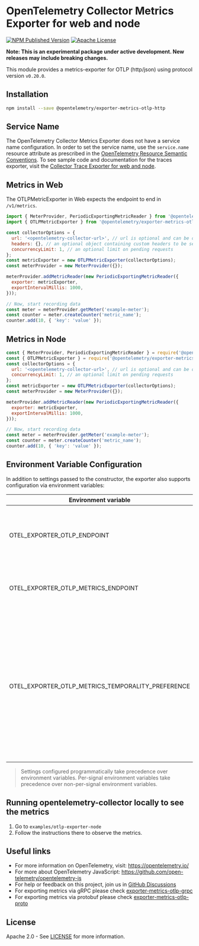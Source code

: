 # OpenTelemetry Collector Metrics Exporter for web and node

[![NPM Published Version][npm-img]][npm-url]
[![Apache License][license-image]][license-image]

**Note: This is an experimental package under active development. New releases may include breaking changes.**

This module provides a metrics-exporter for OTLP (http/json) using protocol version `v0.20.0`.

## Installation

```bash
npm install --save @opentelemetry/exporter-metrics-otlp-http
```

## Service Name

The OpenTelemetry Collector Metrics Exporter does not have a service name configuration.
In order to set the service name, use the `service.name` resource attribute as prescribed in
the [OpenTelemetry Resource Semantic Conventions][semconv-resource-service-name].
To see sample code and documentation for the traces exporter, visit
the [Collector Trace Exporter for web and node][trace-exporter-url].

## Metrics in Web

The OTLPMetricExporter in Web expects the endpoint to end in `/v1/metrics`.

```js
import { MeterProvider, PeriodicExportingMetricReader } from '@opentelemetry/sdk-metrics';
import { OTLPMetricExporter } from '@opentelemetry/exporter-metrics-otlp-http';

const collectorOptions = {
  url: '<opentelemetry-collector-url>', // url is optional and can be omitted - default is http://localhost:4318/v1/metrics
  headers: {}, // an optional object containing custom headers to be sent with each request
  concurrencyLimit: 1, // an optional limit on pending requests
};
const metricExporter = new OTLPMetricExporter(collectorOptions);
const meterProvider = new MeterProvider({});

meterProvider.addMetricReader(new PeriodicExportingMetricReader({
  exporter: metricExporter,
  exportIntervalMillis: 1000,
}));

// Now, start recording data
const meter = meterProvider.getMeter('example-meter');
const counter = meter.createCounter('metric_name');
counter.add(10, { 'key': 'value' });
```

## Metrics in Node

```js
const { MeterProvider, PeriodicExportingMetricReader } = require('@opentelemetry/sdk-metrics');
const { OTLPMetricExporter } = require('@opentelemetry/exporter-metrics-otlp-http');
const collectorOptions = {
  url: '<opentelemetry-collector-url>', // url is optional and can be omitted - default is http://localhost:4318/v1/metrics
  concurrencyLimit: 1, // an optional limit on pending requests
};
const metricExporter = new OTLPMetricExporter(collectorOptions);
const meterProvider = new MeterProvider({});

meterProvider.addMetricReader(new PeriodicExportingMetricReader({
  exporter: metricExporter,
  exportIntervalMillis: 1000,
}));

// Now, start recording data
const meter = meterProvider.getMeter('example-meter');
const counter = meter.createCounter('metric_name');
counter.add(10, { 'key': 'value' });

```

## Environment Variable Configuration

In addition to settings passed to the constructor, the exporter also supports configuration via environment variables:

| Environment variable                              | Description                                                                                                                                                                                                                                                                                                                                                                                                                |
|---------------------------------------------------|----------------------------------------------------------------------------------------------------------------------------------------------------------------------------------------------------------------------------------------------------------------------------------------------------------------------------------------------------------------------------------------------------------------------------|
| OTEL_EXPORTER_OTLP_ENDPOINT                       | The endpoint to send metrics to. This will also be used for the traces exporter if `OTEL_EXPORTER_OTLP_TRACES_ENDPOINT` is not configured. By default `http://localhost:4318` will be used. `/v1/metrics` will be automatically appended to configured values.                                                                                                                                                             |
| OTEL_EXPORTER_OTLP_METRICS_ENDPOINT               | The endpoint to send metrics to. By default `https://localhost:4318/v1/metrics` will be used. `v1/metrics` will not be appended automatically and has to be added explicitly.                                                                                                                                                                                                                                              |
| OTEL_EXPORTER_OTLP_METRICS_TEMPORALITY_PREFERENCE | The exporters aggregation temporality preference. Valid values are `cumulative`, `delta`, and `lowmemory`. `cumulative` selects cumulative temporality for all instrument kinds. `delta` selects delta aggregation temporality for Counter, Asynchronous Counter and Histogram instrument kinds, and selects cumulative aggregation for UpDownCounter and Asynchronous UpDownCounter instrument kinds. `lowmemory` selects delta aggregation temporality for Counter and Histogram instrument kinds, and selects cumulative aggregation for UpDownCounter, Asynchronous Counter and Asynchronous UpDownCounter instrument kinds. By default `cumulative` is used. |

> Settings configured programmatically take precedence over environment variables. Per-signal environment variables take
> precedence over non-per-signal environment variables.

## Running opentelemetry-collector locally to see the metrics

1. Go to `examples/otlp-exporter-node`
2. Follow the instructions there to observe the metrics.

## Useful links

- For more information on OpenTelemetry, visit: <https://opentelemetry.io/>
- For more about OpenTelemetry JavaScript: <https://github.com/open-telemetry/opentelemetry-js>
- For help or feedback on this project, join us in [GitHub Discussions][discussions-url]
- For exporting metrics via gRPC please check [exporter-metrics-otlp-grpc][npm-url-grpc]
- For exporting metrics via protobuf please check [exporter-metrics-otlp-proto][npm-url-proto]

## License

Apache 2.0 - See [LICENSE][license-url] for more information.

[discussions-url]: https://github.com/open-telemetry/opentelemetry-js/discussions
[license-url]: https://github.com/open-telemetry/opentelemetry-js/blob/main/LICENSE
[license-image]: https://img.shields.io/badge/license-Apache_2.0-green.svg?style=flat
[npm-url]: https://www.npmjs.com/package/@opentelemetry/exporter-metrics-otlp-http
[npm-url-grpc]: https://www.npmjs.com/package/@opentelemetry/exporter-metrics-otlp-grpc
[npm-url-proto]: https://www.npmjs.com/package/@opentelemetry/exporter-metrics-otlp-proto
[npm-img]: https://badge.fury.io/js/%40opentelemetry%2Fexporter-metrics-otlp-http.svg
[semconv-resource-service-name]: https://github.com/open-telemetry/opentelemetry-specification/blob/main/specification/resource/semantic_conventions/README.md#service
[trace-exporter-url]: https://github.com/open-telemetry/opentelemetry-js/tree/main/packages/exporter-trace-otlp-http
